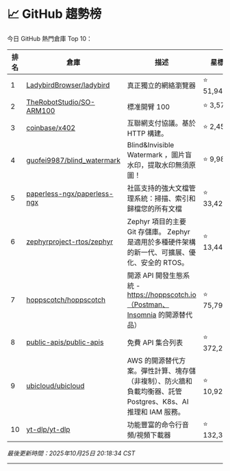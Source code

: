 # 📈 GitHub 趨勢榜

今日 GitHub 熱門倉庫 Top 10：

| 排名 | 倉庫 | 描述 | 星標 | 程式語言 |
|-----|------|------|------|----------|
| 1 | [LadybirdBrowser/ladybird](https://github.com/LadybirdBrowser/ladybird) | 真正獨立的網絡瀏覽器 | ⭐ 51,949 | C++ |
| 2 | [TheRobotStudio/SO-ARM100](https://github.com/TheRobotStudio/SO-ARM100) | 標准開臂 100 | ⭐ 3,577 | - |
| 3 | [coinbase/x402](https://github.com/coinbase/x402) | 互聯網支付協議。基於 HTTP 構建。 | ⭐ 2,455 | TypeScript |
| 4 | [guofei9987/blind_watermark](https://github.com/guofei9987/blind_watermark) | Blind&Invisible Watermark ，圖片盲水印，提取水印無須原圖！ | ⭐ 9,982 | Python |
| 5 | [paperless-ngx/paperless-ngx](https://github.com/paperless-ngx/paperless-ngx) | 社區支持的強大文檔管理系統：掃描、索引和歸檔您的所有文檔 | ⭐ 33,426 | Python |
| 6 | [zephyrproject-rtos/zephyr](https://github.com/zephyrproject-rtos/zephyr) | Zephyr 項目的主要 Git 存儲庫。 Zephyr 是適用於多種硬件架構的新一代、可擴展、優化、安全的 RTOS。 | ⭐ 13,442 | C |
| 7 | [hoppscotch/hoppscotch](https://github.com/hoppscotch/hoppscotch) | 開源 API 開發生態系統 - https://hoppscotch.io（Postman、Insomnia 的開源替代品） | ⭐ 75,790 | TypeScript |
| 8 | [public-apis/public-apis](https://github.com/public-apis/public-apis) | 免費 API 集合列表 | ⭐ 372,224 | Python |
| 9 | [ubicloud/ubicloud](https://github.com/ubicloud/ubicloud) | AWS 的開源替代方案。彈性計算、塊存儲（非複制）、防火牆和負載均衡器、託管 Postgres、K8s、AI 推理和 IAM 服務。 | ⭐ 10,920 | Ruby |
| 10 | [yt-dlp/yt-dlp](https://github.com/yt-dlp/yt-dlp) | 功能豐富的命令行音頻/視頻下載器 | ⭐ 132,381 | Python |

*最後更新時間：2025年10月25日 20:18:34 CST*

---
